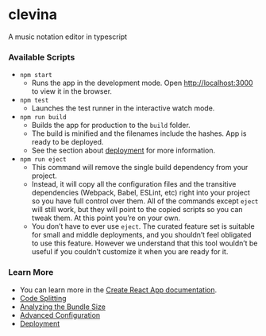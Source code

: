 # clevina

A music notation editor in typescript


### Available Scripts

- `npm start`
  - Runs the app in the development mode. Open [http://localhost:3000](http://localhost:3000) to view it in the browser.
- `npm test`
  - Launches the test runner in the interactive watch mode.
- `npm run build`
  - Builds the app for production to the `build` folder.
  - The build is minified and the filenames include the hashes. App is ready to be deployed.
  - See the section about [deployment](https://facebook.github.io/create-react-app/docs/deployment) for more information.
- `npm run eject`
  - This command will remove the single build dependency from your project.
  - Instead, it will copy all the configuration files and the transitive dependencies (Webpack, Babel, ESLint, etc) right into your project so you have full control over them. All of the commands except `eject` will still work, but they will point to the copied scripts so you can tweak them. At this point you’re on your own.
  - You don’t have to ever use `eject`. The curated feature set is suitable for small and middle deployments, and you shouldn’t feel obligated to use this feature. However we understand that this tool wouldn’t be useful if you couldn’t customize it when you are ready for it.


### Learn More

- You can learn more in the [Create React App documentation](https://facebook.github.io/create-react-app/docs/getting-started).
- [Code Splitting](https://facebook.github.io/create-react-app/docs/code-splitting)
- [Analyzing the Bundle Size](https://facebook.github.io/create-react-app/docs/analyzing-the-bundle-size)
- [Advanced Configuration](https://facebook.github.io/create-react-app/docs/advanced-configuration)
- [Deployment](https://facebook.github.io/create-react-app/docs/deployment)





